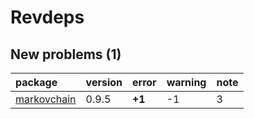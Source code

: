 # Revdeps

## New problems (1)

|package     |version |error  |warning |note |
|:-----------|:-------|:------|:-------|:----|
|[markovchain](problems.md#markovchain)|0.9.5   |__+1__ |-1      |3    |


